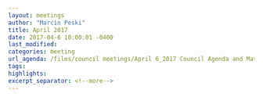 ```yaml
---
layout: meetings
author: "Marcin Peski"
title: April 2017
date: 2017-04-6 10:00:01 -0400
last_modified: 
categories: meeting
url_agenda: /files/council meetings/April 6_2017 Council Agenda and Materials.pdf
tags: 
highlights: 
excerpt_separator: <!--more-->
---
```

<!--more-->
